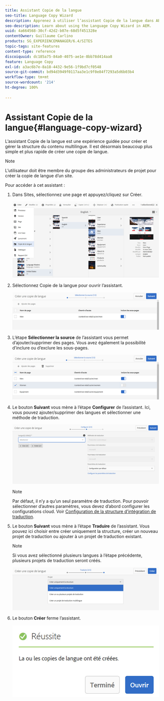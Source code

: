 ```yaml
---
title: Assistant Copie de la langue
seo-title: Language Copy Wizard
description: Apprenez à utiliser l’assistant Copie de la langue dans AEM.
seo-description: Learn about using the Language Copy Wizard in AEM.
uuid: 4a664568-30cf-42d2-b07e-68d5f451328e
contentOwner: Guillaume Carlino
products: SG_EXPERIENCEMANAGER/6.4/SITES
topic-tags: site-features
content-type: reference
discoiquuid: dc185a75-84a0-4075-ae1e-8bb78d414aa8
feature: Language Copy
exl-id: a3ac6b7e-8a18-4432-9e56-1f9bd7cf0548
source-git-commit: bd94d3949f0117aa3e1c9f0e84f7293a5d6b03b4
workflow-type: tm+mt
source-wordcount: '214'
ht-degree: 100%

---
```


# Assistant Copie de la langue{#language-copy-wizard}

L’assistant Copie de la langue est une expérience guidée pour créer et gérer la structure du contenu multilingue. Il est désormais beaucoup plus simple et plus rapide de créer une copie de langue.

>[!NOTE]
>
>L’utilisateur doit être membre du groupe des administrateurs de projet pour créer la copie de langue d’un site.

Pour accéder à cet assistant :

1. Dans Sites, sélectionnez une page et appuyez/cliquez sur Créer.

   ![chlimage_1-48](assets/chlimage_1-48.jpeg)

1. Sélectionnez Copie de la langue pour ouvrir l’assistant.

   ![chlimage_1-49](assets/chlimage_1-49.jpeg)

1. L’étape **Sélectionner la source** de l’assistant vous permet d’ajouter/supprimer des pages. Vous avez également la possibilité d’inclure ou d’exclure les sous-pages.

   ![chlimage_1-50](assets/chlimage_1-50.jpeg)

1. Le bouton **Suivant** vous mène à l’étape **Configurer** de l’assistant. Ici, vous pouvez ajouter/supprimer des langues et sélectionner une méthode de traduction.

   ![chlimage_1-51](assets/chlimage_1-51.jpeg)

   >[!NOTE]
   >
   >Par défaut, il n’y a qu’un seul paramètre de traduction. Pour pouvoir sélectionner d’autres paramètres, vous devez d’abord configurer les configurations cloud. Voir [Configuration de la structure d’intégration de traduction](/help/sites-administering/tc-tic.md).

1. Le bouton **Suivant** vous mène à l’étape **Traduire** de l’assistant. Vous pouvez ici choisir entre créer uniquement la structure, créer un nouveau projet de traduction ou ajouter à un projet de traduction existant.

   >[!NOTE]
   >
   >Si vous avez sélectionné plusieurs langues à l’étape précédente, plusieurs projets de traduction seront créés.

   ![chlimage_1-52](assets/chlimage_1-52.jpeg)

1. Le bouton **Créer** ferme l’assistant.

   ![chlimage_1-53](assets/chlimage_1-53.jpeg)
